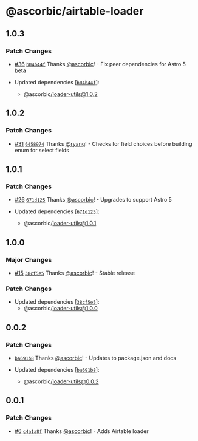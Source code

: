 # @ascorbic/airtable-loader

## 1.0.3

### Patch Changes

- [#36](https://github.com/ascorbic/astro-loaders/pull/36) [`b04b44f`](https://github.com/ascorbic/astro-loaders/commit/b04b44f1a8a1fa84c1f14e7f6b2e1d535b55a4ab) Thanks [@ascorbic](https://github.com/ascorbic)! - Fix peer dependencies for Astro 5 beta

- Updated dependencies [[`b04b44f`](https://github.com/ascorbic/astro-loaders/commit/b04b44f1a8a1fa84c1f14e7f6b2e1d535b55a4ab)]:
  - @ascorbic/loader-utils@1.0.2

## 1.0.2

### Patch Changes

- [#31](https://github.com/ascorbic/astro-loaders/pull/31) [`6458974`](https://github.com/ascorbic/astro-loaders/commit/6458974a0efb40ab8caaf0f2b9b210e054c2c64c) Thanks [@ryanq](https://github.com/ryanq)! - Checks for field choices before building enum for select fields

## 1.0.1

### Patch Changes

- [#26](https://github.com/ascorbic/astro-loaders/pull/26) [`671d125`](https://github.com/ascorbic/astro-loaders/commit/671d1255c7075cfd4aff3dae2caf7b274591d2b8) Thanks [@ascorbic](https://github.com/ascorbic)! - Upgrades to support Astro 5

- Updated dependencies [[`671d125`](https://github.com/ascorbic/astro-loaders/commit/671d1255c7075cfd4aff3dae2caf7b274591d2b8)]:
  - @ascorbic/loader-utils@1.0.1

## 1.0.0

### Major Changes

- [#15](https://github.com/ascorbic/astro-loaders/pull/15) [`38cf5e5`](https://github.com/ascorbic/astro-loaders/commit/38cf5e5e16b0c71af89f6ed6a3d15da1373a5c00) Thanks [@ascorbic](https://github.com/ascorbic)! - Stable release

### Patch Changes

- Updated dependencies [[`38cf5e5`](https://github.com/ascorbic/astro-loaders/commit/38cf5e5e16b0c71af89f6ed6a3d15da1373a5c00)]:
  - @ascorbic/loader-utils@1.0.0

## 0.0.2

### Patch Changes

- [`ba691b8`](https://github.com/ascorbic/astro-loaders/commit/ba691b8b73aa584b6f27bffe1b7aa6bf9a821d4c) Thanks [@ascorbic](https://github.com/ascorbic)! - Updates to package.json and docs

- Updated dependencies [[`ba691b8`](https://github.com/ascorbic/astro-loaders/commit/ba691b8b73aa584b6f27bffe1b7aa6bf9a821d4c)]:
  - @ascorbic/loader-utils@0.0.2

## 0.0.1

### Patch Changes

- [#6](https://github.com/ascorbic/astro-loaders/pull/6) [`c4a1a8f`](https://github.com/ascorbic/astro-loaders/commit/c4a1a8f0b884269a6a0a0510b2c9305fe474f5a8) Thanks [@ascorbic](https://github.com/ascorbic)! - Adds Airtable loader
